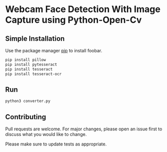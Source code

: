 # Webcam Face Detection With Image Capture using Python-Open-Cv


## Simple Installation

Use the package manager [pip](https://pip.pypa.io/en/stable/) to install foobar.

```bash
pip install pillow
pip install pytesseract
pip install tesseract
pip install tesseract-ocr
```

## Run

```bash
python3 converter.py
```

## Contributing
Pull requests are welcome. For major changes, please open an issue first to discuss what you would like to change.

Please make sure to update tests as appropriate.
